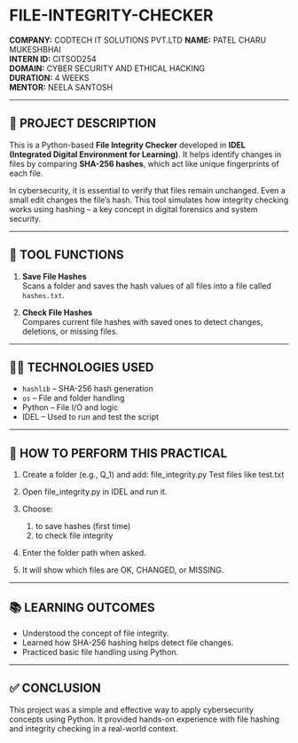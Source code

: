 # FILE-INTEGRITY-CHECKER

**COMPANY:** CODTECH IT SOLUTIONS PVT.LTD
**NAME:** PATEL CHARU MUKESHBHAI  
**INTERN ID:** CITSOD254  
**DOMAIN:** CYBER SECURITY AND ETHICAL HACKING  
**DURATION:** 4 WEEKS  
**MENTOR:** NEELA SANTOSH  

---

## 📄 PROJECT DESCRIPTION

This is a Python-based **File Integrity Checker** developed in **IDEL (Integrated Digital Environment for Learning)**. It helps identify changes in files by comparing **SHA-256 hashes**, which act like unique fingerprints of each file.

In cybersecurity, it is essential to verify that files remain unchanged. Even a small edit changes the file’s hash. This tool simulates how integrity checking works using hashing – a key concept in digital forensics and system security.

---

## 🔧 TOOL FUNCTIONS

1. **Save File Hashes**  
   Scans a folder and saves the hash values of all files into a file called `hashes.txt`.

2. **Check File Hashes**  
   Compares current file hashes with saved ones to detect changes, deletions, or missing files.

---

## 🧑‍💻 TECHNOLOGIES USED

- `hashlib` – SHA-256 hash generation  
- `os` – File and folder handling  
- Python – File I/O and logic  
- IDEL – Used to run and test the script  

---

## 🧪 HOW TO PERFORM THIS PRACTICAL

 1) Create a folder (e.g., Q_1) and add:
                    file_integrity.py
                    Test files like test.txt
                  
 2) Open file_integrity.py in IDEL and run it.
                  
 3) Choose:
     1. to save hashes (first time)
     2. to check file integrity
                  
 4) Enter the folder path when asked.
                  
 5) It will show which files are OK, CHANGED, or MISSING.

---

## 📚 LEARNING OUTCOMES

- Understood the concept of file integrity.
- Learned how SHA-256 hashing helps detect file changes.
- Practiced basic file handling using Python.

---

## ✅ CONCLUSION

This project was a simple and effective way to apply cybersecurity concepts using Python. It provided hands-on experience with file hashing and integrity checking in a real-world context.

